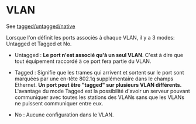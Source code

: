 # VLAN

See [tagged/untagged/native](https://networkdirection.net/articles/network-theory/taggeduntaggedandnativevlans/)

Lorsque l'on définit les ports associés à chaque VLAN, il y a 3 modes: Untagged et Tagged et No.

 - Untagged : **Le port n'est associé qu'à un seul VLAN**. C'est à dire que tout équipement raccordé à ce port fera partie du VLAN.

 - Tagged : Signifie que les trames qui arrivent et sortent sur le port sont marquées par une en-tête 802.1q supplémentaire dans le champs Ethernet. **Un port peut être "tagged" sur plusieurs VLAN différents.**
L'avantage du mode Tagged est la possibilité d'avoir un serveur pouvant communiquer avec toutes les stations des VLANs sans que les VLANs ne puissent communiquer entre eux.

 - No : Aucune configuration dans le VLAN. 

